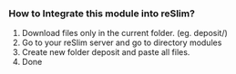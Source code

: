 ### How to Integrate this module into reSlim?

1. Download files only in the current folder. (eg. deposit/)
2. Go to your reSlim server and go to directory modules
3. Create new folder deposit and paste all files.
4. Done

